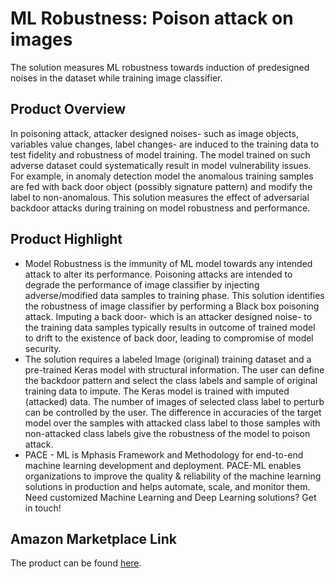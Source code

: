 # ML Robustness: Poison attack on images
The solution measures ML robustness towards induction of predesigned noises in the dataset while training image classifier.

## Product Overview
In poisoning attack, attacker designed noises- such as image objects, variables value changes, label changes- are induced to the training data to test fidelity and robustness of model training. The model trained on such adverse dataset could systematically result in model vulnerability issues. For example, in anomaly detection model the anomalous training samples are fed with back door object (possibly signature pattern) and modify the label to non-anomalous. This solution measures the effect of adversarial backdoor attacks during training on model robustness and performance. 

## Product Highlight 

* Model Robustness is the immunity of ML model towards any intended attack to alter its performance. Poisoning attacks are intended to degrade the performance of image classifier by injecting adverse/modified data samples to training phase. This solution identifies the robustness of image classifier by performing a Black box poisoning attack. Imputing a back door- which is an attacker designed noise- to the training data samples typically results in outcome of trained model to drift to the existence of back door, leading to compromise of model security. 
* The solution requires a labeled Image (original) training dataset and a pre-trained Keras model with structural information. The user can define the backdoor pattern and select the class labels and sample of original training data to impute. The Keras model is trained with imputed (attacked) data. The number of images of selected class label to perturb can be controlled by the user. The difference in accuracies of the target model over the samples with attacked class label to those samples with non-attacked class labels give the robustness of the model to poison attack.  
* PACE - ML is Mphasis Framework and Methodology for end-to-end machine learning development and deployment. PACE-ML enables organizations to improve the quality & reliability of the machine learning solutions in production and helps automate, scale, and monitor them. Need customized Machine Learning and Deep Learning solutions? Get in touch!

## Amazon Marketplace Link
The product can be found [here](https://aws.amazon.com/marketplace/pp/prodview-jdsdtm34lxgg2).



